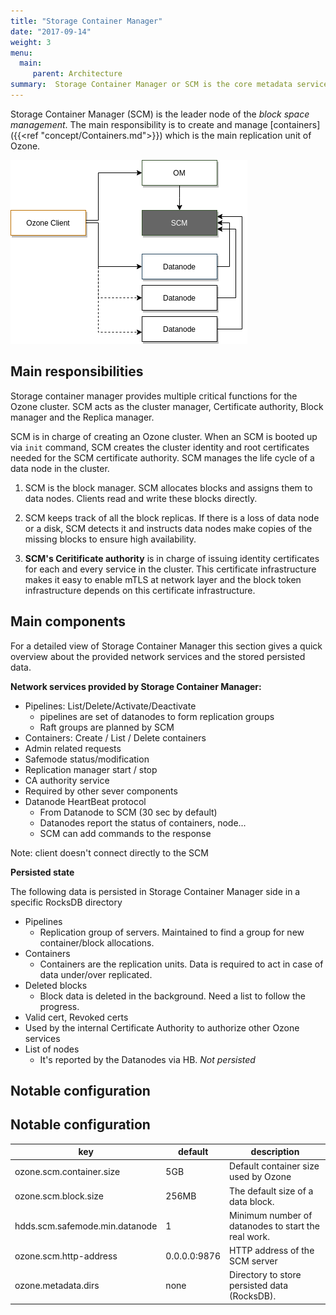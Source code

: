 ```yaml
---
title: "Storage Container Manager"
date: "2017-09-14"
weight: 3
menu: 
  main:
     parent: Architecture
summary:  Storage Container Manager or SCM is the core metadata service of Ozone. SCM provides a distributed block layer for Ozone.
---
```

<!---
  Licensed to the Apache Software Foundation (ASF) under one or more
  contributor license agreements.  See the NOTICE file distributed with
  this work for additional information regarding copyright ownership.
  The ASF licenses this file to You under the Apache License, Version 2.0
  (the "License"); you may not use this file except in compliance with
  the License.  You may obtain a copy of the License at

      http://www.apache.org/licenses/LICENSE-2.0

  Unless required by applicable law or agreed to in writing, software
  distributed under the License is distributed on an "AS IS" BASIS,
  WITHOUT WARRANTIES OR CONDITIONS OF ANY KIND, either express or implied.
  See the License for the specific language governing permissions and
  limitations under the License.
-->

Storage Container Manager (SCM) is the leader node of the *block space management*. The main responsibility is to create and manage [containers]({{<ref "concept/Containers.md">}}) which is the main replication unit of Ozone.


![Storage Container Manager](StorageContainerManager.png)

## Main responsibilities

Storage container manager provides multiple critical functions for the Ozone
cluster.  SCM acts as the cluster manager, Certificate authority, Block
manager and the Replica manager.

SCM is in charge of creating an Ozone cluster. When an SCM is booted up via `init` command, SCM creates the cluster identity and root certificates needed for the SCM certificate authority. SCM manages the life cycle of a data node in the cluster.

 1. SCM is the block manager. SCM
allocates blocks and assigns them to data nodes. Clients
read and write these blocks directly.

 2. SCM keeps track of all the block
replicas. If there is a loss of data node or a disk, SCM
detects it and instructs data nodes make copies of the
missing blocks to ensure high availability.

 3. **SCM's Ceritificate authority** is in
charge of issuing identity certificates for each and every
service in the cluster. This certificate infrastructure makes
it easy to enable mTLS at network layer and the block
token infrastructure depends on this certificate infrastructure.

## Main components

For a detailed view of Storage Container Manager this section gives a quick overview about the provided network services and the stored persisted data.

**Network services provided by Storage Container Manager:**

 * Pipelines: List/Delete/Activate/Deactivate
   * pipelines are set of datanodes to form replication groups
   * Raft groups are planned by SCM
 * Containers: Create / List / Delete containers
 * Admin related requests
  * Safemode status/modification
  * Replication manager start / stop 
 * CA authority service
  * Required by other sever components
 * Datanode HeartBeat protocol
   * From Datanode to SCM (30 sec by default)
   * Datanodes report the status of containers, node...
   * SCM can add commands to the response

Note: client doesn't connect directly to the SCM

**Persisted state**


The following data is persisted in Storage Container Manager side in a specific RocksDB directory

 * Pipelines
   * Replication group of servers. Maintained to find a group for new container/block allocations.
 * Containers
   * Containers are the replication units. Data is required to act in case of data under/over replicated.
 * Deleted blocks
   * Block data is deleted in the background. Need a list to follow the progress.
 * Valid cert, Revoked certs
  * Used by the internal Certificate Authority to authorize other Ozone services
 * List of nodes
   * It's reported by the Datanodes via HB. *Not persisted*

## Notable configuration


## Notable configuration

key | default | description | 
----|-------------|--------
ozone.scm.container.size | 5GB | Default container size used by Ozone
ozone.scm.block.size | 256MB |  The default size of a data block.
hdds.scm.safemode.min.datanode | 1 | Minimum number of datanodes to start the real work.
ozone.scm.http-address | 0.0.0.0:9876 | HTTP address of the SCM server
ozone.metadata.dirs | none | Directory to store persisted data (RocksDB).